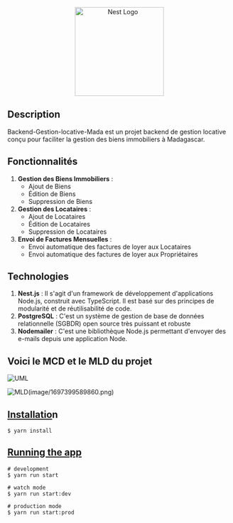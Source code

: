 <p align="center">
  <a href="http://nestjs.com/" target="blank"><img src="https://nestjs.com/img/logo-small.svg" width="200" alt="Nest Logo" /></a>
</p>

## Description

Backend-Gestion-locative-Mada est un projet backend de gestion locative conçu pour faciliter la gestion des biens immobiliers à Madagascar.

## Fonctionnalités

1. **Gestion des Biens Immobiliers** :
   * Ajout de Biens
   * Édition de Biens
   * Suppression de Biens
2. **Gestion des Locataires** :
   * Ajout de Locataires
   * Édition de Locataires
   * Suppression de Locataires
3. **Envoi de Factures Mensuelles** :
   * Envoi automatique des factures de loyer aux Locataires
   * Envoi automatique des factures de loyer aux Propriétaires

## Technologies

1. **Nest.js** : Il s'agit d'un framework de développement d'applications Node.js, construit avec TypeScript. Il est basé sur des principes de modularité et de réutilisabilité de code.
2. **PostgreSQL** : C'est un système de gestion de base de données relationnelle (SGBDR) open source très puissant et robuste
3. **Nodemailer** : C'est une bibliothèque Node.js permettant d'envoyer des e-mails depuis une application Node.

## Voici le MCD et le MLD du projet

![UML](image/1697399332332.png)

![MLD]()(image/1697399589860.png)

## [Installatio](https://github.com/Ntsoa2112/Backend-Gestion-locative-Mada#installation)n

```
$ yarn install
```

## [Running the app](https://github.com/Ntsoa2112/Backend-Gestion-locative-Mada#running-the-app)

```
# development
$ yarn run start

# watch mode
$ yarn run start:dev

# production mode
$ yarn run start:prod
```

[circleci-url]: https://circleci.com/gh/nestjs/nest

